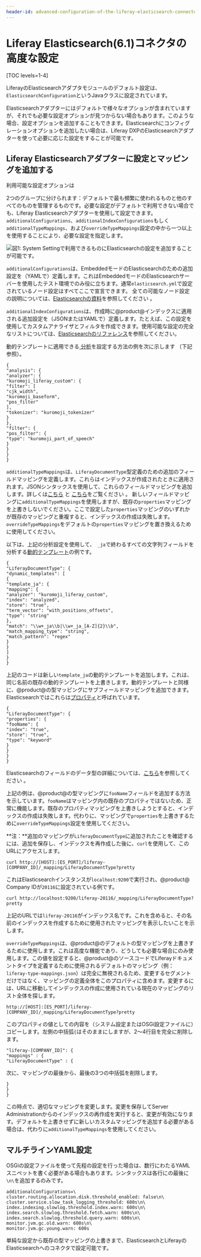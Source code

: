 ```yaml
---
header-id: advanced-configuration-of-the-liferay-elasticsearch-connector-6-1
---
```


# Liferay Elasticsearch(6.1)コネクタの高度な設定 

[TOC levels=1-4]

LiferayのElasticsearchアダプタモジュールのデフォルト設定は、`ElasticsearchConfiguration`というJavaクラスに設定されています。

Elasticsearchアダプターにはデフォルトで様々なオプションが含まれていますが、それでも必要な設定オプションが見つからない場合もあります。このような場合、設定オプションを追加することもできます。Elasticsearchにコンフィグレーションオプションを追加したい場合は、Liferay DXPのElasticsearchアダプターを使って必要に応じた設定をすることが可能です。 

## Liferay Elasticsearchアダプターに設定とマッピングを追加する

利用可能な設定オプションは
<!--available configuration
options](discover/reference/-/knowledge_base/7-1/elasticsearch-settings)-->
2つのグループに分けられます：デフォルトで最も頻繁に使われるものと他のすべてのものを管理するものです。必要な設定がデフォルトで利用できない場合でも、Liferay Elasticsearchアダプターを使用して設定できます。
 `additionalConfigurations`、`additionalIndexConfigurations`もしく`additionalTypeMappings`、および`overrideTypeMappings`設定の中から一つ以上を使用することにより、必要な設定を指定します。

![図1: System Settingで利用できるものにElasticsearchの設定を追加することが可能です。](../../../../images/cfg-elasticsearch-additional-configs.png)

`additionalConfigurations`は、EmbeddedモードのElasticsearchのための追加設定を（YAMLで）定義します。これはEmbeddedモードのElasticsearchサーバーを使用したテスト環境でのみ役に立ちます。通常`elasticsearch.yml`で設定されているノード設定はすべてここで宣言できます。 全ての可能なノード設定の説明については、[Elasticsearchの資料](https://www.elastic.co/guide/en/elasticsearch/reference/6.1/index.html)を参照してください 。

`additionalIndexConfigurations`は、作成時に@product@インデックスに適用される追加設定を（JSONまたはYAMLで）定義します。たとえば、この設定を使用してカスタムアナライザとフィルタを作成できます。使用可能な設定の完全なリストについては、[Elasticsearchのリファレンス](https://www.elastic.co/guide/en/elasticsearch/reference/6.1/index-modules.html)を参照してください。

動的テンプレートに適用できる[ 分析](https://www.elastic.co/guide/en/elasticsearch/guide/current/analysis-intro.html#analysis-intro)を設定する方法の例を次に示します （下記参照）。

    {
    "analysis": {
    "analyzer": {
    "kuromoji_liferay_custom": {
    "filter": [
    "cjk_width",
    "kuromoji_baseform",
    "pos_filter"
    ],
    "tokenizer": "kuromoji_tokenizer"
    }
    },
    "filter": {
    "pos_filter": {
    "type": "kuromoji_part_of_speech"
    }
    }
    }
    }

`additionalTypeMappings`は、`LiferayDocumentType`型定義のための追加のフィールドマッピングを定義します。これらはインデックスが作成されたときに適用されます。JSONシンタックスを使用して、これらのフィールドマッピングを追加します。詳しくは[こちら](https://www.elastic.co/guide/en/elasticsearch/reference/6.1/mapping.html) と [こちら](https://www.elastic.co/guide/en/elasticsearch/reference/6.1/indices-put-mapping.html)をご覧ください 。
新しいフィールドマッピングに`additionalTypeMappings`を使用しますが、既存の`properties`マッピングを上書きしないでください。ここで設定した`properties`マッピングのいずれかが既存のマッピングと重複すると、インデックスの作成は失敗します。`overrideTypeMappings`をデフォルトの`properties`マッピングを置き換えるために使用してください。

以下は、上記の分析設定を使用して、` _ja`で終わるすべての文字列フィールドを分析する[動的テンプレート](https://www.elastic.co/guide/en/elasticsearch/reference/6.1/dynamic-templates.html)の例です。

    {
    "LiferayDocumentType": {
    "dynamic_templates": [
    {
    "template_ja": {
    "mapping": {
    "analyzer": "kuromoji_liferay_custom",
    "index": "analyzed",
    "store": "true",
    "term_vector": "with_positions_offsets",
    "type": "string"
    },
    "match": "\\w+_ja\\b|\\w+_ja_[A-Z]{2}\\b",
    "match_mapping_type": "string",
    "match_pattern": "regex"
    }
    }
    ]
    }
    }

上記のコードは新しい`template_ja`の動的テンプレートを追加します。これは、同じ名前の既存の動的テンプレートを上書きします。動的テンプレートと同様に、@product@の型マッピングにサブフィールドマッピングを追加できます。Elasticsearchではこれらは[プロパティ](https://www.elastic.co/guide/en/elasticsearch/reference/6.1/properties.html)と呼ばれています。

    {
    "LiferayDocumentType": {
    "properties": {
    "fooName": {
    "index": "true",
    "store": "true",
    "type": "keyword"
    }
    }
    }
    }

Elasticsearchのフィールドのデータ型の詳細については、[こちら](https://www.elastic.co/guide/en/elasticsearch/reference/6.1/mapping-types.html)を参照してください 。


上記の例は、@product@の型マッピングに`fooName`フィールドを追加する方法を示しています。`fooName`はマッピング内の既存のプロパティではないため、正常に機能します。既存のプロパティマッピングを上書きしようとすると、インデックスの作成は失敗します。代わりに、マッピングで`properties`を上書きするために`overrideTypeMappings`設定を使用してください。


**注：**追加のマッピングが`LiferayDocumentType`に追加されたことを確認するには、追加を保存し、インデックスを再作成した後に、`curl`を使用して、このURLにアクセスします。

    curl http://[HOST]:[ES_PORT]/liferay-[COMPANY_ID]/_mapping/LiferayDocumentType?pretty

これはElasticsearchインスタンスが`localhost:9200`で実行され、@product@ Company IDが`20116`に設定されている例です。

    curl http://localhost:9200/liferay-20116/_mapping/LiferayDocumentType?pretty

上記のURLでは`liferay-20116`がインデックス名です。これを含めると、その名前のインデックスを作成するために使用されたマッピングを表示したいことを示します。


`overrideTypeMappings`は、@product@のデフォルトの型マッピングを上書きするために使用します。これは高度な機能であり、どうしても必要な場合にのみ使用します。この値を設定すると、@product@のソースコードでLiferayドキュメントタイプを定義するために使用されるデフォルトのマッピング（例：`liferay-type-mappings.json`）は完全に無視されるため、変更するセグメントだけではなく、マッピングの定義全体をこのプロパティに含めます。変更するには、URLに移動してインデックスの作成に使用されている現在のマッピングのリスト全体を探します。

    http://[HOST]:[ES_PORT]/liferay-[COMPANY_ID]/_mapping/LiferayDocumentType?pretty

このプロパティの値としての内容を（システム設定またはOSGi設定ファイルに）コピーします。左側の中括弧`{`はそのままにしますが、2〜4行目を完全に削除します。

    "liferay-[COMPANY_ID]": {
    "mappings" : {
    "LiferayDocumentType" : {

次に、マッピングの最後から、最後の3つの中括弧を削除します。

    }
    }
    }

この時点で、適切なマッピングを変更します。変更を保存してServer Administrationからのインデックスの再作成を実行すると、変更が有効になります。デフォルトを上書きせずに新しいカスタムマッピングを追加する必要がある場合は、代わりに`additionalTypeMappings`を使用してください。

## マルチラインYAML設定

OSGiの設定ファイルを使って先程の設定を行った場合は、数行にわたるYAMLスニペットを書く必要がある場合もあります。シンタックスは各行にの最後に`\n\`を追加するのみです。 

    additionalConfigurations=\
    cluster.routing.allocation.disk.threshold_enabled: false\n\
    cluster.service.slow_task_logging_threshold: 600s\n\
    index.indexing.slowlog.threshold.index.warn: 600s\n\
    index.search.slowlog.threshold.fetch.warn: 600s\n\
    index.search.slowlog.threshold.query.warn: 600s\n\
    monitor.jvm.gc.old.warn: 600s\n\
    monitor.jvm.gc.young.warn: 600s

単純な設定から既存の型マッピングの上書きまで、ElasticsearchとLiferayのElasticsearchへのコネクタで設定可能です。

